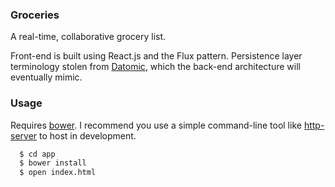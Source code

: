 ### Groceries

A real-time, collaborative grocery list.

Front-end is built using React.js and the Flux pattern. Persistence layer terminology stolen from [Datomic](http://www.datomic.com/), which the back-end architecture will eventually mimic.

### Usage

Requires [bower](http://bower.io/). I recommend you use a simple command-line tool like [http-server](https://www.npmjs.com/package/http-server) to host in development.

```bash
  $ cd app
  $ bower install
  $ open index.html
```
